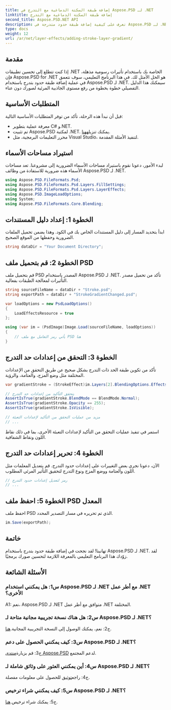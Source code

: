 ```yaml
---
title: إضافة طبقة السكتة الدماغية مع التدرج في Aspose.PSD لـ .NET
linktitle: إضافة طبقة السكتة الدماغية مع التدرج
second_title: Aspose.PSD.NET API
description: تعرف على كيفية إضافة طبقة حدود متدرجة في Aspose.PSD لـ .NET. ارفع مهاراتك في معالجة الصور من خلال هذا البرنامج التعليمي الشامل.
type: docs
weight: 12
url: /ar/net/layer-effects/adding-stroke-layer-gradient/
---
```

## مقدمة

إذا كنت تتطلع إلى تحسين تطبيقات .NET الخاصة بك باستخدام تأثيرات رسومية مذهلة، فإن Aspose.PSD for .NET هو الحل الأمثل لك. في هذا البرنامج التعليمي، سوف نتعمق في عملية إضافة طبقة حدود بتدرج باستخدام Aspose.PSD لـ .NET. سيمكنك هذا الدليل التفصيلي خطوة بخطوة من رفع مستوى الجاذبية المرئية لصورك دون عناء.

## المتطلبات الأساسية

قبل أن نبدأ هذه الرحلة، تأكد من توفر المتطلبات الأساسية التالية:

- معرفة عملية بتطوير C# و.NET.
-  تم تثبيت Aspose.PSD لمكتبة .NET. يمكنك تنزيله[هنا](https://releases.aspose.com/psd/net/).
- محرر التعليمات البرمجية، مثل Visual Studio، لتنفيذ الأمثلة المقدمة.

## استيراد مساحات الأسماء

لبدء الأمور، دعونا نقوم باستيراد مساحات الأسماء الضرورية إلى مشروعنا. تعد مساحات الأسماء هذه ضرورية للاستفادة من وظائف Aspose.PSD لـ .NET.

```csharp
using Aspose.PSD.FileFormats.Psd;
using Aspose.PSD.FileFormats.Psd.Layers.FillSettings;
using Aspose.PSD.FileFormats.Psd.Layers.LayerEffects;
using Aspose.PSD.ImageLoadOptions;
using System;
using Aspose.PSD.FileFormats.Core.Blending;
```

## الخطوة 1: إعداد دليل المستندات

ابدأ بتحديد المسار إلى دليل المستندات الخاص بك في الكود. وهذا يضمن تحميل الملفات الضرورية وحفظها من الموقع الصحيح.

```csharp
string dataDir = "Your Document Directory";
```

## الخطوة 2: قم بتحميل ملف PSD

قم بتحميل ملف PSD المصدر باستخدام Aspose.PSD لـ .NET. تأكد من تحميل مصدر التأثيرات لمعالجة الطبقات بفعالية.

```csharp
string sourceFileName = dataDir + "Stroke.psd";
string exportPath = dataDir + "StrokeGradientChanged.psd";

var loadOptions = new PsdLoadOptions()
{
    LoadEffectsResource = true
};

using (var im = (PsdImage)Image.Load(sourceFileName, loadOptions))
{
    // يأتي رمز التعامل مع ملف PSD هنا
}
```

## الخطوة 3: التحقق من إعدادات حد التدرج

تأكد من تكوين طبقة الحد ذات التدرج بشكل صحيح عن طريق التحقق من الإعدادات المختلفة مثل وضع المزج، والعتامة، والرؤية.

```csharp
var gradientStroke = (StrokeEffect)im.Layers[2].BlendingOptions.Effects[0];

// يتحقق التأكيد من إعدادات حد التدرج
AssertIsTrue(gradientStroke.BlendMode == BlendMode.Normal);
AssertIsTrue(gradientStroke.Opacity == 255);
AssertIsTrue(gradientStroke.IsVisible);

// مزيد من عمليات التحقق من التأكيد لإعدادات التعبئة
// ...
```

استمر في تنفيذ عمليات التحقق من التأكيد لإعدادات التعبئة الأخرى، بما في ذلك نقاط اللون ونقاط الشفافية.

## الخطوة 4: تحرير إعدادات حد التدرج

الآن، دعونا نجري بعض التغييرات على إعدادات حدود التدرج. قم بتعديل المعلمات مثل اللون والعتامة ووضع المزج ونوع التدرج لتحقيق التأثير المرئي المطلوب.

```csharp
// رمز لتعديل إعدادات حدود التدرج
// ...
```

## الخطوة 5: احفظ ملف PSD المعدل

احفظ ملف PSD الذي تم تحريره في مسار التصدير المحدد.

```csharp
im.Save(exportPath);
```

## خاتمة

تهانينا! لقد نجحت في إضافة طبقة حدود بتدرج باستخدام Aspose.PSD لـ .NET. لقد زوّدك هذا البرنامج التعليمي بالمعرفة اللازمة لتحسين صورك برمجيًا.

## الأسئلة الشائعة

### س1: هل يمكنني استخدام Aspose.PSD لـ .NET مع أطر عمل .NET الأخرى؟

A1: نعم، Aspose.PSD لـ .NET متوافق مع أطر عمل .NET المختلفة.

### س2: هل هناك نسخة تجريبية مجانية متاحة لـ Aspose.PSD لـ .NET؟

 ج2: نعم، يمكنك الوصول إلى النسخة التجريبية المجانية.[هنا](https://releases.aspose.com/).

### س3: كيف يمكنني الحصول على دعم Aspose.PSD لـ .NET؟

 ج3: قم بزيارة[منتدى Aspose.PSD](https://forum.aspose.com/c/psd/34) لدعم المجتمع.

### س4: أين يمكنني العثور على وثائق شاملة لـ Aspose.PSD لـ .NET؟

 ج4: راجع[توثيق](https://reference.aspose.com/psd/net/) للحصول على معلومات مفصلة.

### س5: كيف يمكنني شراء ترخيص Aspose.PSD لـ .NET؟

 ج5: يمكنك شراء ترخيص.[هنا](https://purchase.aspose.com/buy).